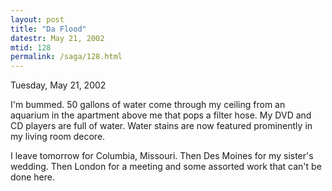 ```yaml
---
layout: post
title: "Da Flood"
datestr: May 21, 2002
mtid: 128
permalink: /saga/128.html
---
```

Tuesday, May 21, 2002

I'm bummed. 50 gallons of water come through my ceiling from
an aquarium in the apartment above me that pops a filter hose. My DVD and CD
players are full of water. Water stains are now featured prominently in my living
room decore.

I leave tomorrow for Columbia, Missouri. Then Des Moines for
my sister's wedding. Then London for a meeting and some assorted work that can't
be done here.

